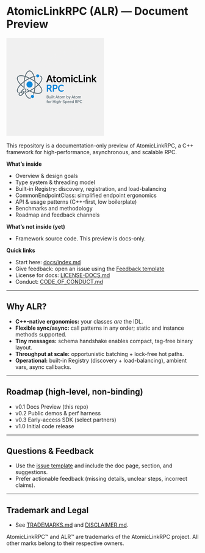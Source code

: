 # AtomicLinkRPC (ALR) — Document Preview

![ALR Logo](docs/assets/images/alr-logo-small.png)

This repository is a documentation-only preview of AtomicLinkRPC, a C++ framework for high-performance, asynchronous, and scalable RPC.

**What’s inside**
- Overview & design goals
- Type system & threading model
- Built-in Registry: discovery, registration, and load-balancing
- CommonEndpointClass: simplified endpoint ergonomics
- API & usage patterns (C++-first, low boilerplate)
- Benchmarks and methodology
- Roadmap and feedback channels

**What’s not inside (yet)**
- Framework source code. This preview is docs-only.

**Quick links**
- Start here: [docs/index.md](./docs/index.md)
- Give feedback: open an issue using the [Feedback template](./.github/ISSUE_TEMPLATE/feedback.yml)
- License for docs: [LICENSE-DOCS.md](./LICENSE-DOCS.md)
- Conduct: [CODE_OF_CONDUCT.md](./CODE_OF_CONDUCT.md)

---

## Why ALR?
- **C++-native ergonomics:** your classes *are* the IDL.
- **Flexible sync/async:** call patterns in any order; static and instance methods supported.
- **Tiny messages:** schema handshake enables compact, tag-free binary layout.
- **Throughput at scale:** opportunistic batching + lock-free hot paths.
- **Operational:** built-in Registry (discovery + load-balancing), ambient vars, async callbacks.

---

## Roadmap (high-level, non-binding)
- v0.1 Docs Preview (this repo)
- v0.2 Public demos & perf harness
- v0.3 Early-access SDK (select partners)
- v1.0 Initial code release

---

## Questions & Feedback
- Use the [issue template](./.github/ISSUE_TEMPLATE/feedback.yml) and include the doc page, section, and suggestions.
- Prefer actionable feedback (missing details, unclear steps, incorrect claims).

---

## Trademark and Legal
- See [TRADEMARKS.md](./TRADEMARKS.md) and [DISCLAIMER.md](./DISCLAIMER.md).

AtomicLinkRPC™ and ALR™ are trademarks of the AtomicLinkRPC project. All other marks belong to their respective owners.

